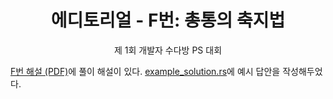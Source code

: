 <div align="center">
    <h1>
        에디토리얼 - F번: 총통의 축지법
    </h1>
    <p>
        제 1회 개발자 수다방 PS 대회
    </p>
</div>

[F번 해설 (PDF)](./Editorial_F.pdf)에 풀이 해설이 있다.
[example_solution.rs](./example_solution.rs)에 예시 답안을 작성해두었다.